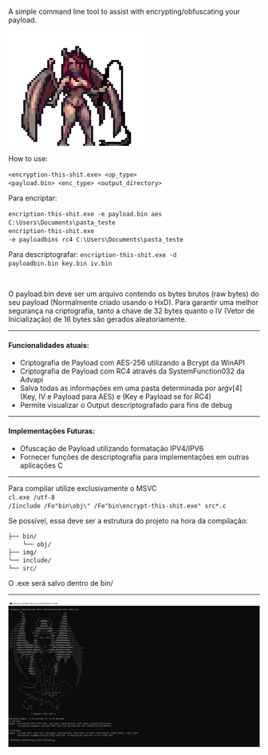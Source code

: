 A simple command line tool to assist with encrypting/obfuscating your payload. 

![succubus_png](img/suc_gif.gif)

How to use:

<code><encryption-this-shit.exe> <op_type> <payload.bin> <enc_type> <output_directory></code> 
<br>

Para encriptar:

<code>encription-this-shit.exe -e payload.bin aes C:\Users\Documents\pasta_teste</code><br>
<code>encription-this-shit.exe -e payloadbins rc4 C:\Users\Documents\pasta_teste</code><br>

Para descriptografar:
<code>encription-this-shit.exe -d payloadbin.bin key.bin iv.bin </code>

<br>

O payload.bin deve ser um arquivo contendo os bytes brutos (raw bytes) do seu payload (Normalmente criado usando o HxD). Para garantir uma melhor segurança na criptografia, tanto a chave de 32 bytes quanto o IV (Vetor de Inicialização) de 16 bytes são gerados aleatoriamente.

<hr>

#### Funcionalidades atuais:

- Criptografia de Payload com AES-256 utilizando a Bcrypt da WinAPI
- Criptografia de Payload com RC4 através da SystemFunction032 da Advapi
- Salva todas as informações em uma pasta determinada por argv[4] (Key, IV e Payload para AES) e (Key e Payload se for RC4)
- Permite visualizar o Output descriptografado para fins de debug

<hr>

#### Implementações Futuras:

- Ofuscação de Payload utilizando formatação IPV4/IPV6
- Fornecer funções de descriptografia para implementações em outras aplicações C

<hr>

Para compilar utilize exclusivamente o MSVC<br>
<code>cl.exe /utf-8 /Iinclude /Fo"bin\obj\\" /Fe"bin\encrypt-this-shit.exe" src\*.c</code>

Se possível, essa deve ser a estrutura do projeto na hora da compilação:<br>
```
├── bin/
    └── obj/
├── img/
└── include/
└── src/
```

O .exe será salvo dentro de bin/

<hr>

![usage](img/usage_screenshot.png)